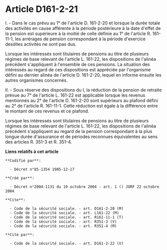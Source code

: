 # Article D161-2-21

I. - Dans le cas prévu au 1° de l'article D. 161-2-20 et lorsque la durée totale des activités en cause afférente à la
période postérieure à la date d'effet de la pension est supérieure à la moitié de celle définie au 1° de l'article R.
161-11-1, les arrérages de pension correspondant à la période d'exercice desdites activités ne sont pas dus.

Lorsque les intéressés sont titulaires de pensions au titre de plusieurs régimes de base relevant de l'article L. 161-22, les
dispositions de l'alinéa précédent s'appliquent à l'ensemble de ces pensions. La situation des intéressés au regard de ces
dispositions est appréciée par l'organisme défini au dernier alinéa de l'article D. 161-2-20, lequel en informe ensuite les
autres organismes concernés.

II. - Sous réserve des dispositions du I, la réduction de la pension de retraite prévue au 7° de l'article L. 161-22 est
applicable lorsque les revenus mentionnés au 2° de l'article D. 161-2-20 sont supérieurs au plafond défini au 2° de l'article
R. 161-11-1. Cette réduction est égale à la différence entre le montant de ces revenus et ce plafond.

Lorsque les intéressés sont titulaires de pensions au titre de plusieurs régimes de base relevant de l'article L. 161-22, les
dispositions de l'alinéa précédent s'appliquent au regard de la pension correspondant à la plus longue durée d'assurance et
de périodes reconnues équivalentes au sens des articles R. 351-3 et R. 351-4.

**Liens relatifs à cet article**

	**Codifié par**:

	  - Décret n°85-1354 1985-12-17

	**Créé par**:

	  - Décret n°2004-1131 du 19 octobre 2004 - art. 1 () JORF 22 octobre 2004

	**Cite**:

	  - Code de la sécurité sociale. - art. D161-2-20 (M)
	  - Code de la sécurité sociale. - art. L161-22 (M)
	  - Code de la sécurité sociale. - art. R161-11-1 (T)
	  - Code de la sécurité sociale. - art. R351-3 (V)
	  - Code de la sécurité sociale. - art. R351-4 (M)

	**Cité par**:

	  - Code de la sécurité sociale. - art. D161-2-22 (V)

